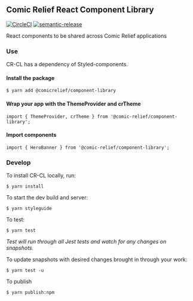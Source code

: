 Comic Relief React Component Library 
--------------

[![CircleCI](https://circleci.com/gh/comicrelief/component-library.svg?style=svg)](https://circleci.com/gh/comicrelief/component-library)
[![semantic-release](https://img.shields.io/badge/%20%20%F0%9F%93%A6%F0%9F%9A%80-semantic--release-e10079.svg)](https://github.com/semantic-release/semantic-release)

React components to be shared across Comic Relief applications

### Use

CR-CL has a dependency of Styled-components.

#### Install the package
```
$ yarn add @comicrelief/component-library
```

#### Wrap your app with the ThemeProvider and crTheme
```
import { ThemeProvider, crTheme } from '@comic-relief/component-library';
```

#### Import components
```
import { HeroBanner } from '@comic-relief/component-library';
```

### Develop

To install CR-CL locally, run:

```
$ yarn install
```

To start the dev build and server:
```
$ yarn styleguide
```

To test:
```
$ yarn test
```
_Test will run through all Jest tests and watch for any changes on snapshots._

To update snapshots with desired changes brought in through your work:
```
$ yarn test -u
```

To publish
```
$ yarn publish:npm
```
